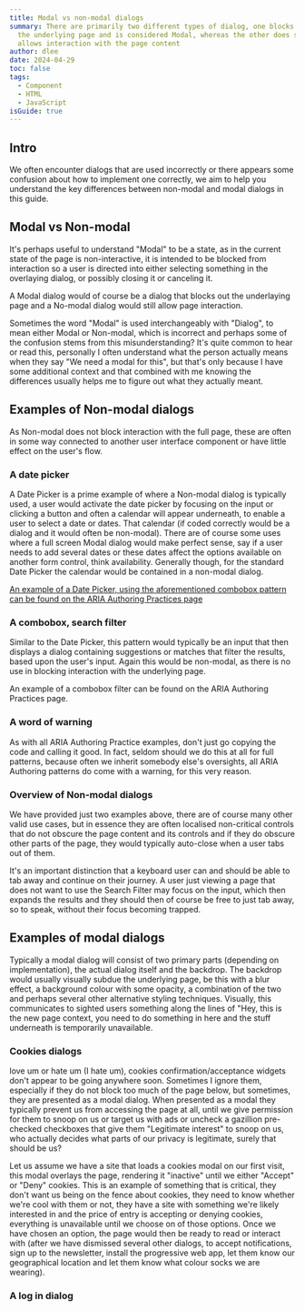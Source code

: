 ```yaml
---
title: Modal vs non-modal dialogs
summary: There are primarily two different types of dialog, one blocks access to
  the underlying page and is considered Modal, whereas the other does still
  allows interaction with the page content
author: dlee
date: 2024-04-29
toc: false
tags:
  - Component
  - HTML
  - JavaScript
isGuide: true
---
```

## Intro

We often encounter dialogs that are used incorrectly or there appears some confusion about how to implement one correctly, we aim to help you understand the key differences between non-modal and modal dialogs in this guide.

## Modal vs Non-modal

It's perhaps useful to understand "Modal" to be a state, as in the current state of the page is non-interactive, it is intended to be blocked from interaction so a user is directed into either selecting something in the overlaying dialog, or possibly closing it or canceling it.

A Modal dialog would of course be a dialog that blocks out the underlaying page and a No-modal dialog would still allow page interaction.

Sometimes the word "Modal" is used interchangeably with "Dialog", to mean either Modal or Non-modal, which is incorrect and perhaps some of the confusion stems from this misunderstanding? It's quite common to hear or read this, personally I often understand what the person actually means when they say "We need a modal for this", but that's only because I have some additional context and that combined with me knowing the differences usually helps me to figure out what they actually meant.

## Examples of Non-modal dialogs

As Non-modal does not block interaction with the full page, these are often in some way connected to another user interface component or have little effect on the user's flow.

### A date picker

A Date Picker is a prime example of where a Non-modal dialog is typically used, a user would activate the date picker by focusing on the input or clicking a button and often a calendar will appear underneath, to enable a user to select a date or dates. That calendar (if coded correctly would be a dialog and it would often be non-modal). There are of course some uses where a full screen Modal dialog would make perfect sense, say if a user needs to add several dates or these dates affect the options available on another form control, think availability. Generally though, for the standard Date Picker the calendar would be contained in a non-modal dialog.

[An example of a Date Picker, using the aforementioned combobox pattern can be found on the ARIA Authoring Practices page](https://www.w3.org/WAI/ARIA/apg/patterns/combobox/examples/combobox-datepicker/)

### A combobox, search filter

Similar to the Date Picker, this pattern would typically be an input that then displays a dialog containing suggestions or matches that filter the results, based upon the user's input. Again this would be non-modal, as there is no use in blocking interaction with the underlying page.

An example of a combobox filter can be found on the ARIA Authoring Practices page.

### A word of warning

As with all ARIA Authoring Practice examples, don't just go copying the code and calling it good. In fact, seldom should we do this at all for full patterns, because often we inherit somebody else's oversights, all ARIA Authoring patterns do come with a warning, for this very reason.

### Overview of Non-modal dialogs

We have provided just two examples above, there are of course many other valid use cases, but in essence they are often localised non-critical controls that do not obscure the page content and its controls and if they do obscure other parts of the page, they would typically auto-close when a user tabs out of them.

It's an important distinction that a keyboard user can and should be able to tab away and continue on their journey. A user just viewing a page that does not want to use the Search Filter may focus on the input, which then expands the results and they should then of course be free to just tab away, so to speak, without their focus becoming trapped.

## Examples of modal dialogs

Typically a modal dialog will consist of two primary parts (depending on implementation), the actual dialog itself and the backdrop. The backdrop would usually visually subdue the underlying page, be this with a blur effect, a background colour with some opacity, a combination of the two and perhaps several other alternative styling techniques. Visually, this communicates to sighted users something along the lines of "Hey, this is the new page context, you need to do something in here and the stuff underneath is temporarily unavailable.

### Cookies dialogs

love um or hate um (I hate um), cookies confirmation/acceptance widgets don't appear to be going anywhere soon. Sometimes I ignore them, especially if they do not block too much of the page below, but sometimes, they are presented as a modal dialog. When presented as a modal they typically prevent us from accessing the page at all, until we give permission for them to snoop on us or target us with ads or uncheck a gazillion pre-checked checkboxes that give them "Legitimate interest" to snoop on us, who actually decides what parts of our privacy is legitimate, surely that should be us?

Let us assume we have a site that loads a cookies modal on our first visit, this modal overlays the page, rendering it "inactive" until we either "Accept" or "Deny" cookies. This is an example of something that is critical, they don't want us being on the fence about cookies, they need to know whether we're cool with them or not, they have a site with something we're likely interested in and the price of entry is accepting or denying cookies, everything is unavailable until we choose on of those options. Once we have chosen an option, the page would then be ready to read or interact with (after we have dismissed several other dialogs, to accept notifications, sign up to the newsletter, install the progressive web app, let them know our geographical location and let them know what colour socks we are wearing).

### A log in dialog
